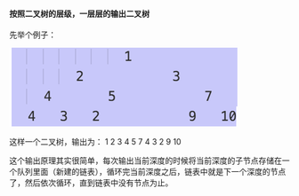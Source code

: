 #### 按照二叉树的层级，一层层的输出二叉树
先举个例子：

![二叉树](https://github.com/aizuyan/images/blob/master/algorithm/%E4%BA%8C%E5%8F%89%E6%A0%91.png)

这样一个二叉树，输出为：
1
2 3
4 5 7
4 3 2 9 10

这个输出原理其实很简单，每次输出当前深度的时候将当前深度的子节点存储在一个队列里面（新建的链表），循环完当前深度之后，链表中就是下一个深度的节点了，然后依次循环，直到链表中没有节点为止。
